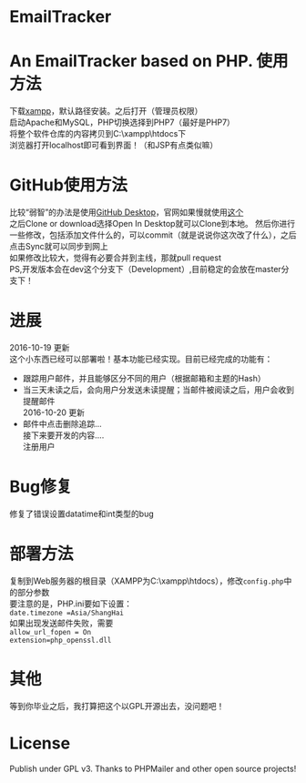 # EmailTracker
An EmailTracker based on PHP.
使用方法
===
下载[xampp](http://www.xampps.com/)，默认路径安装。之后打开（管理员权限）<br>
启动Apache和MySQL，PHP切换选择到PHP7（最好是PHP7）<br>
将整个软件仓库的内容拷贝到C:\xampp\htdocs下<br>
浏览器打开localhost即可看到界面！（和JSP有点类似嘛）

GitHub使用方法
====
比较“弱智”的办法是使用[GitHub Desktop](https://desktop.github.com/)，官网如果慢就使用[这个](http://download.csdn.net/detail/u013929731/9371385)<br>
之后Clone or download选择Open In Desktop就可以Clone到本地。
然后你进行一些修改，包括添加文件什么的，可以commit（就是说说你这次改了什么），之后点击Sync就可以同步到网上<br>
如果修改比较大，觉得有必要合并到主线，那就pull request<br>
PS,开发版本会在dev这个分支下（Development）,目前稳定的会放在master分支下！<br>


进展
====
2016-10-19  更新<br>
这个小东西已经可以部署啦！基本功能已经实现。目前已经完成的功能有：
* 跟踪用户邮件，并且能够区分不同的用户（根据邮箱和主题的Hash）<br>
* 当三天未读之后，会向用户分发送未读提醒；当邮件被阅读之后，用户会收到提醒邮件<br>
2016-10-20  更新<br>
* 邮件中点击删除追踪...<br>
接下来要开发的内容....<br>注册用户

Bug修复
====
修复了错误设置datatime和int类型的bug

部署方法
====
复制到Web服务器的根目录（XAMPP为C:\xampp\htdocs），修改`config.php`中的部分参数<br>
要注意的是，PHP.ini要如下设置：<br>
`date.timezone =Asia/ShangHai`<br>
如果出现发送邮件失败，需要<br>
`allow_url_fopen = On`<br>
`extension=php_openssl.dll`<br>

其他
====
等到你毕业之后，我打算把这个以GPL开源出去，没问题吧！


License
=====
Publish under GPL v3.
Thanks to PHPMailer and other open source projects!